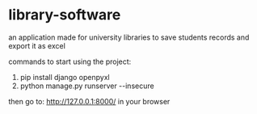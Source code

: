 # library-software
an application made for university libraries to save students records and export it as excel


commands to start using the project:
1. pip install django openpyxl
2. python manage.py runserver --insecure

then go to: http://127.0.0.1:8000/ in your browser
